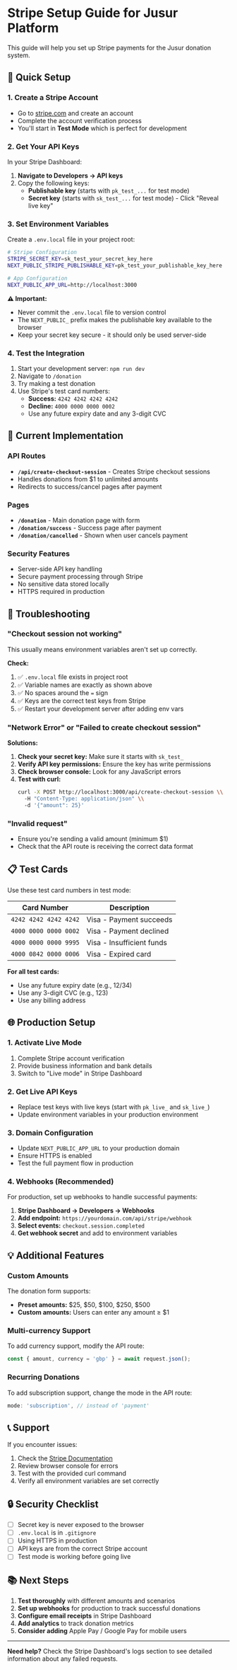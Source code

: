 # Stripe Setup Guide for Jusur Platform

This guide will help you set up Stripe payments for the Jusur donation system.

## 🚀 Quick Setup

### 1. Create a Stripe Account
- Go to [stripe.com](https://stripe.com) and create an account
- Complete the account verification process
- You'll start in **Test Mode** which is perfect for development

### 2. Get Your API Keys
In your Stripe Dashboard:

1. **Navigate to Developers → API keys**
2. Copy the following keys:
   - **Publishable key** (starts with `pk_test_...` for test mode)
   - **Secret key** (starts with `sk_test_...` for test mode) - Click "Reveal live key"

### 3. Set Environment Variables
Create a `.env.local` file in your project root:

```bash
# Stripe Configuration
STRIPE_SECRET_KEY=sk_test_your_secret_key_here
NEXT_PUBLIC_STRIPE_PUBLISHABLE_KEY=pk_test_your_publishable_key_here

# App Configuration  
NEXT_PUBLIC_APP_URL=http://localhost:3000
```

**⚠️ Important:**
- Never commit the `.env.local` file to version control
- The `NEXT_PUBLIC_` prefix makes the publishable key available to the browser
- Keep your secret key secure - it should only be used server-side

### 4. Test the Integration
1. Start your development server: `npm run dev`
2. Navigate to `/donation`
3. Try making a test donation
4. Use Stripe's test card numbers:
   - **Success:** `4242 4242 4242 4242`
   - **Decline:** `4000 0000 0000 0002`
   - Use any future expiry date and any 3-digit CVC

## 🔧 Current Implementation

### API Routes
- **`/api/create-checkout-session`** - Creates Stripe checkout sessions
- Handles donations from $1 to unlimited amounts
- Redirects to success/cancel pages after payment

### Pages
- **`/donation`** - Main donation page with form
- **`/donation/success`** - Success page after payment
- **`/donation/cancelled`** - Shown when user cancels payment

### Security Features
- Server-side API key handling
- Secure payment processing through Stripe
- No sensitive data stored locally
- HTTPS required in production

## 🐛 Troubleshooting

### "Checkout session not working"
This usually means environment variables aren't set up correctly.

**Check:**
1. ✅ `.env.local` file exists in project root
2. ✅ Variable names are exactly as shown above
3. ✅ No spaces around the `=` sign
4. ✅ Keys are the correct test keys from Stripe
5. ✅ Restart your development server after adding env vars

### "Network Error" or "Failed to create checkout session"
**Solutions:**
1. **Check your secret key:** Make sure it starts with `sk_test_`
2. **Verify API key permissions:** Ensure the key has write permissions
3. **Check browser console:** Look for any JavaScript errors
4. **Test with curl:**
   ```bash
   curl -X POST http://localhost:3000/api/create-checkout-session \\
     -H "Content-Type: application/json" \\
     -d '{"amount": 25}'
   ```

### "Invalid request"
- Ensure you're sending a valid amount (minimum $1)
- Check that the API route is receiving the correct data format

## 📋 Test Cards

Use these test card numbers in test mode:

| Card Number | Description |
|-------------|-------------|
| `4242 4242 4242 4242` | Visa - Payment succeeds |
| `4000 0000 0000 0002` | Visa - Payment declined |
| `4000 0000 0000 9995` | Visa - Insufficient funds |
| `4000 0842 0000 0006` | Visa - Expired card |

**For all test cards:**
- Use any future expiry date (e.g., 12/34)
- Use any 3-digit CVC (e.g., 123)
- Use any billing address

## 🌐 Production Setup

### 1. Activate Live Mode
1. Complete Stripe account verification
2. Provide business information and bank details
3. Switch to "Live mode" in Stripe Dashboard

### 2. Get Live API Keys
- Replace test keys with live keys (start with `pk_live_` and `sk_live_`)
- Update environment variables in your production environment

### 3. Domain Configuration
- Update `NEXT_PUBLIC_APP_URL` to your production domain
- Ensure HTTPS is enabled
- Test the full payment flow in production

### 4. Webhooks (Recommended)
For production, set up webhooks to handle successful payments:

1. **Stripe Dashboard → Developers → Webhooks**
2. **Add endpoint:** `https://yourdomain.com/api/stripe/webhook`
3. **Select events:** `checkout.session.completed`
4. **Get webhook secret** and add to environment variables

## 💡 Additional Features

### Custom Amounts
The donation form supports:
- **Preset amounts:** $25, $50, $100, $250, $500
- **Custom amounts:** Users can enter any amount ≥ $1

### Multi-currency Support
To add currency support, modify the API route:
```typescript
const { amount, currency = 'gbp' } = await request.json();
```

### Recurring Donations
To add subscription support, change the mode in the API route:
```typescript
mode: 'subscription', // instead of 'payment'
```

## 📞 Support

If you encounter issues:
1. Check the [Stripe Documentation](https://stripe.com/docs)
2. Review browser console for errors
3. Test with the provided curl command
4. Verify all environment variables are set correctly

## 🔒 Security Checklist

- [ ] Secret key is never exposed to the browser
- [ ] `.env.local` is in `.gitignore`
- [ ] Using HTTPS in production
- [ ] API keys are from the correct Stripe account
- [ ] Test mode is working before going live

## 📚 Next Steps

1. **Test thoroughly** with different amounts and scenarios
2. **Set up webhooks** for production to track successful donations
3. **Configure email receipts** in Stripe Dashboard
4. **Add analytics** to track donation metrics
5. **Consider adding** Apple Pay / Google Pay for mobile users

---

**Need help?** Check the Stripe Dashboard's logs section to see detailed information about any failed requests.